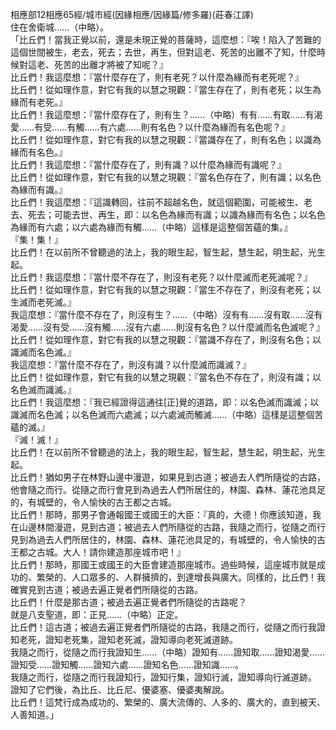相應部12相應65經/城市經(因緣相應/因緣篇/修多羅)(莊春江譯)  
住在舍衛城……（中略）。  
「比丘們！當我正覺以前，還是未現正覺的菩薩時，這麼想：『唉！陷入了苦難的這個世間被生，老去，死去；去世，再生，但對這老、死苦的出離不了知，什麼時候對這老、死苦的出離才將被了知呢？』  
比丘們！我這麼想：『當什麼存在了，則有老死？以什麼為緣而有老死呢？』  
比丘們！從如理作意，對它有我的以慧之現觀：『當生存在了，則有老死；以生為緣而有老死。』  
比丘們！我這麼想：『當什麼存在了，則有生？……（中略）有有……有取……有渴愛……有受……有觸……有六處……則有名色？以什麼為緣而有名色呢？』  
比丘們！從如理作意，對它有我的以慧之現觀：『當識存在了，則有名色；以識為緣而有名色。』  
比丘們！我這麼想：『當什麼存在了，則有識？以什麼為緣而有識呢？』  
比丘們！從如理作意，對它有我的以慧之現觀：『當名色存在了，則有識；以名色為緣而有識。』  
比丘們！我這麼想：『這識轉回，往前不超越名色，就這個範圍，可能被生、老去、死去；可能去世、再生，即：以名色為緣而有識；以識為緣而有名色；以名色為緣而有六處；以六處為緣而有觸……（中略）這樣是這整個苦蘊的集。』  
『集！集！』  
比丘們！在以前所不曾聽過的法上，我的眼生起，智生起，慧生起，明生起，光生起。  
比丘們！我這麼想：『當什麼不存在了，則沒有老死？以什麼滅而老死滅呢？』  
比丘們！從如理作意，對它有我的以慧之現觀：『當生不存在了，則沒有老死；以生滅而老死滅。』  
我這麼想：『當什麼不存在了，則沒有生？……（中略）沒有有……沒有取……沒有渴愛……沒有受……沒有觸……沒有六處……則沒有名色？以什麼滅而名色滅呢？』  
比丘們！從如理作意，對它有我的以慧之現觀：『當識不存在了，則沒有名色；以識滅而名色滅。』  
我這麼想：『當什麼不存在了，則沒有識？以什麼滅而識滅？』  
比丘們！從如理作意，對它有我的以慧之現觀：『當名色不存在了，則沒有識；以名色滅而識滅。』  
比丘們！我這麼想：『我已經證得這通往[正]覺的道路，即：以名色滅而識滅；以識滅而名色滅；以名色滅而六處滅；以六處滅而觸滅……（中略）這樣是這整個苦蘊的滅。』  
『滅！滅！』  
比丘們！在以前所不曾聽過的法上，我的眼生起，智生起，慧生起，明生起，光生起。  
比丘們！猶如男子在林野山邊中漫遊，如果見到古道；被過去人們所隨從的古路，他會隨之而行。從隨之而行會見到為過去人們所居住的，林園、森林、蓮花池具足的，有城壁的，令人愉快的古王都之古城。  
比丘們！那時，那男子會通報國王或國王的大臣：『真的，大德！你應該知道，我在山邊林間漫遊，見到古道；被過去人們所隨從的古路，我隨之而行，從隨之而行見到為過去人們所居住的，林園、森林、蓮花池具足的，有城壁的，令人愉快的古王都之古城。大人！請你建造那座城市吧！』  
比丘們！那時，那國王或國王的大臣會建造那座城市。過些時候，這座城市就是成功的、繁榮的、人口眾多的、人群擁擠的，到達增長與廣大。同樣的，比丘們！我確實見到古道；被過去遍正覺者們所隨從的古路。  
比丘們！什麼是那古道；被過去遍正覺者們所隨從的古路呢？  
就是八支聖道，即：正見……（中略）正定。  
比丘們！這古道；被過去遍正覺者們所隨從的古路，我隨之而行，從隨之而行我證知老死，證知老死集，證知老死滅，證知導向老死滅道跡。  
我隨之而行，從隨之而行我證知生……（中略）證知有……證知取……證知渴愛……證知受……證知觸……證知六處……證知名色……證知識……。  
我隨之而行，從隨之而行我證知行，證知行集，證知行滅，證知導向行滅道跡。  
證知了它們後，為比丘、比丘尼、優婆塞、優婆夷解說。  
比丘們！這梵行成為成功的、繁榮的、廣大流傳的、人多的、廣大的，直到被天、人善知道。」  
  
  
